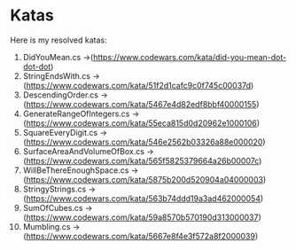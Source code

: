 # Katas
Here is my resolved katas: 
 1. DidYouMean.cs ->(https://www.codewars.com/kata/did-you-mean-dot-dot-dot)
 2. StringEndsWith.cs -> (https://www.codewars.com/kata/51f2d1cafc9c0f745c00037d)
 3. DescendingOrder.cs -> (https://www.codewars.com/kata/5467e4d82edf8bbf40000155)
 4. GenerateRangeOfIntegers.cs -> (https://www.codewars.com/kata/55eca815d0d20962e1000106)
 5. SquareEveryDigit.cs -> (https://www.codewars.com/kata/546e2562b03326a88e000020)
 6. SurfaceAreaAndVolumeOfBox.cs -> (https://www.codewars.com/kata/565f5825379664a26b00007c)
 7. WillBeThereEnoughSpace.cs -> (https://www.codewars.com/kata/5875b200d520904a04000003)
 8. StringyStrings.cs -> (https://www.codewars.com/kata/563b74ddd19a3ad462000054)
 9. SumOfCubes.cs -> (https://www.codewars.com/kata/59a8570b570190d313000037)
 10. Mumbling.cs -> (https://www.codewars.com/kata/5667e8f4e3f572a8f2000039)

